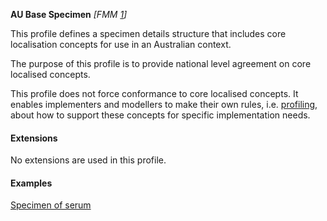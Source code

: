 **AU Base Specimen** *[FMM [1](http://build.fhir.org/versions.html#maturity)]*

This profile defines a specimen details structure that includes core localisation concepts for use in an Australian context.

The purpose of this profile is to provide national level agreement on core localised concepts. 

This profile does not force conformance to core localised concepts. It enables implementers and modellers to make their own rules, i.e. [profiling](http://hl7.org/fhir/profiling.html), about how to support these concepts for specific implementation needs.


#### Extensions
No extensions are used in this profile.


#### Examples

[Specimen of serum](Specimen-specimen-serum.html)
